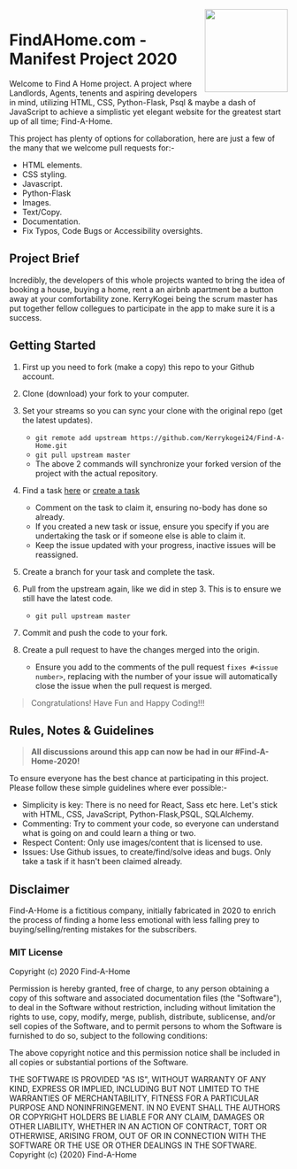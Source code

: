 <img src="static/images/FindAHome.jpeg" align="right" width="150px"/>

# FindAHome.com - Manifest Project 2020

Welcome to Find A Home project. A project where Landlords, Agents, tenents and aspiring developers in mind, utilizing HTML, CSS, Python-Flask, Psql & maybe a dash of JavaScript to achieve a simplistic yet elegant website for the greatest start up of all time; Find-A-Home.

This project has plenty of options for collaboration, here are just a few of the many that we welcome pull requests for:-

- HTML elements.
- CSS styling.
- Javascript.
- Python-Flask
- Images.
- Text/Copy.
- Documentation.
- Fix Typos, Code Bugs or Accessibility oversights.

## Project Brief

Incredibly, the developers of this whole projects wanted to bring the idea of booking a house, buying a home, rent a an airbnb apartment be a button away at your comfortability zone.
KerryKogei being the scrum master has put together fellow collegues to participate in the app to make sure it is a success.

## Getting Started

1. First up you need to fork (make a copy) this repo to your Github account.
2. Clone (download) your fork to your computer.
3. Set your streams so you can sync your clone with the original repo (get the latest updates).

   - `git remote add upstream https://github.com/Kerrykogei24/Find-A-Home.git`
   - `git pull upstream master`
   - The above 2 commands will synchronize your forked version of the project with the actual repository.

4. Find a task [here](https://github.com/Kerrykogei24/Find-A-Home/issues) or [create a task](https://github.com/Kerrykogei24/Find-A-Home/issues)
   - Comment on the task to claim it, ensuring no-body has done so already.
   - If you created a new task or issue, ensure you specify if you are undertaking the task or if someone else is able to claim it.
   - Keep the issue updated with your progress, inactive issues will be reassigned.
5. Create a branch for your task and complete the task.
6. Pull from the upstream again, like we did in step 3. This is to ensure we still have the latest code.
   - `git pull upstream master`
7. Commit and push the code to your fork.
8. Create a pull request to have the changes merged into the origin.
   - Ensure you add to the comments of the pull request `fixes #<issue number>`, replacing **<issue number>** with the number of your issue will automatically close the issue when the pull request is merged.

> Congratulations! Have Fun and Happy Coding!!!

## Rules, Notes & Guidelines

> **All discussions around this app can now be had in our #Find-A-Home-2020!**

To ensure everyone has the best chance at participating in this project. Please follow these simple guidelines where ever possible:-

- Simplicity is key: There is no need for React, Sass etc here. Let's stick with HTML, CSS, JavaScript, Python-Flask,PSQL, SQLAlchemy.
- Commenting: Try to comment your code, so everyone can understand what is going on and could learn a thing or two.
- Respect Content: Only use images/content that is licensed to use.
- Issues: Use Github issues, to create/find/solve ideas and bugs. Only take a task if it hasn't been claimed already.

## Disclaimer

Find-A-Home is a fictitious company, initially fabricated in 2020 to enrich the process of finding a home less emotional with less falling prey to buying/selling/renting mistakes for the subscribers. 

### MIT License
Copyright (c) 2020 Find-A-Home

Permission is hereby granted, free of charge, to any person obtaining a copy of this software and associated documentation files (the "Software"), to deal in the Software without restriction, including without limitation the rights to use, copy, modify, merge, publish, distribute, sublicense, and/or sell copies of the Software, and to permit persons to whom the Software is furnished to do so, subject to the following conditions:

The above copyright notice and this permission notice shall be included in all copies or substantial portions of the Software.

THE SOFTWARE IS PROVIDED "AS IS", WITHOUT WARRANTY OF ANY KIND, EXPRESS OR IMPLIED, INCLUDING BUT NOT LIMITED TO THE WARRANTIES OF MERCHANTABILITY, FITNESS FOR A PARTICULAR PURPOSE AND NONINFRINGEMENT. IN NO EVENT SHALL THE AUTHORS OR COPYRIGHT HOLDERS BE LIABLE FOR ANY CLAIM, DAMAGES OR OTHER LIABILITY, WHETHER IN AN ACTION OF CONTRACT, TORT OR OTHERWISE, ARISING FROM, OUT OF OR IN CONNECTION WITH THE SOFTWARE OR THE USE OR OTHER DEALINGS IN THE SOFTWARE. Copyright (c) {2020} Find-A-Home